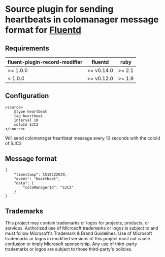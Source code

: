 # Source plugin for sending heartbeats in colomanager message format for [Fluentd](http://fluentd.org)

## Requirements

| fluent-plugin-record-modifier  | fluentd | ruby |
|--------------------------------|---------|------|
| >= 1.0.0 | >= v0.14.0 | >= 2.1 |
|  < 1.0.0 | >= v0.12.0 | >= 1.9 |

## Configuration

    <source>
        @type heartbeat
        tag heartbeat
        interval 10
        coloId SJC2
    </source>

Will send colomanager heartbeat message every 10 seconds with the coloId of SJC2

## Message format

    {
        "timestamp": 1518222029,
        "event": "heartbeat",
        "data": {
            "coloManagerId": "SJC2"
        }
    }

## Trademarks 

This project may contain trademarks or logos for projects, products, or services. Authorized use of Microsoft trademarks or logos is subject to and must follow Microsoft's Trademark & Brand Guidelines. Use of Microsoft trademarks or logos in modified versions of this project must not cause confusion or imply Microsoft sponsorship. Any use of third-party trademarks or logos are subject to those third-party's policies.
